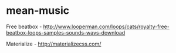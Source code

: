 # mean-music

Free beatbox - http://www.looperman.com/loops/cats/royalty-free-beatbox-loops-samples-sounds-wavs-download

Materialize - http://materializecss.com/